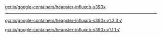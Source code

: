 [gcr.io/google-containers/heapster-influxdb-s390x](https://hub.docker.com/r/anjia0532/heapster-influxdb-s390x/tags/) 

----
[gcr.io/google-containers/heapster-influxdb-s390x:v1.3.3 √](https://hub.docker.com/r/anjia0532/google-containers.heapster-influxdb-s390x/tags/)

[gcr.io/google-containers/heapster-influxdb-s390x:v1.1.1 √](https://hub.docker.com/r/anjia0532/google-containers.heapster-influxdb-s390x/tags/)

